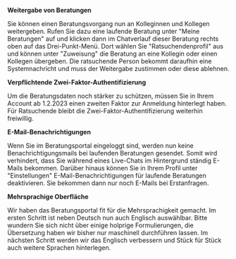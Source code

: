 **Weitergabe von Beratungen**

Sie können einen Beratungsvorgang nun an Kolleginnen und Kollegen weitergeben. Rufen Sie dazu eine laufende Beratung unter "Meine Beratungen" auf und klicken dann im Chatverlauf dieser Beratung rechts oben auf das Drei-Punkt-Menü. Dort wählen Sie "Ratsuchendenprofil" aus und können unter "Zuweisung" die Beratung an eine Kollegin oder einen Kollegen übergeben. Die ratsuchende Person bekommt daraufhin eine Systemnachricht und muss der Weitergabe zustimmen oder diese ablehnen.

**Verpflichtende Zwei-Faktor-Authentifizierung**

Um die Beratungsdaten noch stärker zu schützen, müssen Sie in Ihrem Account ab 1.2.2023 einen zweiten Faktor zur Anmeldung hinterlegt haben. Für Ratsuchende bleibt die Zwei-Faktor-Authentifizierung weiterhin freiwillig.

**E-Mail-Benachrichtigungen**

Wenn Sie im Beratungsportal eingeloggt sind, werden nun keine Benachrichtigungsmails bei laufenden Beratungen gesendet. Somit wird verhindert, dass Sie während eines Live-Chats im Hintergrund ständig E-Mails bekommen. Darüber hinaus können Sie in Ihrem Profil unter "Einstellungen" E-Mail-Benachrichtigungen für laufende Beratungen deaktivieren. Sie bekommen dann nur noch E-Mails bei Erstanfragen.

**Mehrsprachige Oberfläche**

Wir haben das Beratungsportal fit für die Mehrsprachigkeit gemacht. Im ersten Schritt ist neben Deutsch nun auch Englisch auswählbar. Bitte wundern Sie sich nicht über einige holprige Formulierungen, die Übersetzung haben wir bisher nur maschinell durchführen lassen. Im nächsten Schritt werden wir das Englisch verbessern und Stück für Stück auch weitere Sprachen hinterlegen.
